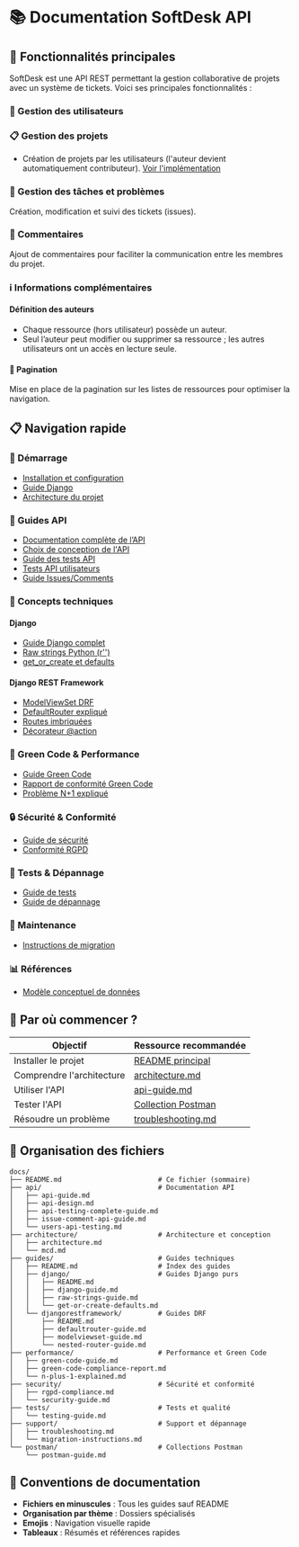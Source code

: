 # 📚 Documentation SoftDesk API

## 🎯 Fonctionnalités principales

SoftDesk est une API REST permettant la gestion collaborative de projets avec un système de tickets. Voici ses principales fonctionnalités :

### 👤 Gestion des utilisateurs

### 📋 Gestion des projets
- Création de projets par les utilisateurs (l'auteur devient automatiquement contributeur). [Voir l'implémentation](./projets/creation-projet-implementation.md)

### 🐛 Gestion des tâches et problèmes
Création, modification et suivi des tickets (issues).

### 💬 Commentaires
Ajout de commentaires pour faciliter la communication entre les membres du projet.

### ℹ️ Informations complémentaires

#### Définition des auteurs
- Chaque ressource (hors utilisateur) possède un auteur.
- Seul l’auteur peut modifier ou supprimer sa ressource ; les autres utilisateurs ont un accès en lecture seule.

#### 📄 Pagination
Mise en place de la pagination sur les listes de ressources pour optimiser la navigation.

## 📋 Navigation rapide

### 🚀 Démarrage
- [Installation et configuration](../README.md)
- [Guide Django](./guides/django/django-guide.md)
- [Architecture du projet](./architecture/architecture.md)

### 📖 Guides API
- [Documentation complète de l’API](./api/api-guide.md)
- [Choix de conception de l'API](./api/api-design.md)
- [Guide des tests API](./api/api-testing-complete-guide.md)
- [Tests API utilisateurs](./api/users-api-testing.md)
- [Guide Issues/Comments](./api/issue-comment-api-guide.md)

### 🔧 Concepts techniques

#### Django
- [Guide Django complet](./guides/django/django-guide.md)
- [Raw strings Python (r'')](./guides/django/raw-strings-guide.md)
- [get_or_create et defaults](./guides/django/get-or-create-defaults.md)

#### Django REST Framework
- [ModelViewSet DRF](./guides/djangorestframework/modelviewset-guide.md)
- [DefaultRouter expliqué](./guides/djangorestframework/defaultrouter-guide.md)
- [Routes imbriquées](./guides/djangorestframework/nested-router-guide.md)
- [Décorateur @action](./guides/djangorestframework/action-decorator-guide.md)

### 🌱 Green Code & Performance
- [Guide Green Code](./green-code/green-code-guide.md)
- [Rapport de conformité Green Code](./green-code/green-code-compliance-report.md)
- [Problème N+1 expliqué](./performance/n-plus-1-explained.md)

### 🔒 Sécurité & Conformité
- [Guide de sécurité](./security/security-guide.md)
- [Conformité RGPD](./security/rgpd-compliance.md)

### 🧪 Tests & Dépannage
- [Guide de tests](./tests/testing-guide.md)
- [Guide de dépannage](./support/troubleshooting.md)

### 🔧 Maintenance
- [Instructions de migration](./support/migration-instructions.md)

### 📊 Références
- [Modèle conceptuel de données](./architecture/mcd.md)

## 🎯 Par où commencer ?

| Objectif                  | Ressource recommandée                          |
|---------------------------|------------------------------------------------|
| Installer le projet       | [README principal](../README.md)               |
| Comprendre l'architecture | [architecture.md](./architecture/architecture.md) |
| Utiliser l'API            | [api-guide.md](./api/api-guide.md)             |
| Tester l'API              | [Collection Postman](./postman/postman-guide.md) |
| Résoudre un problème      | [troubleshooting.md](./support/troubleshooting.md) |

## 📁 Organisation des fichiers

```
docs/
├── README.md                        # Ce fichier (sommaire)
├── api/                             # Documentation API
│   ├── api-guide.md
│   ├── api-design.md
│   ├── api-testing-complete-guide.md
│   ├── issue-comment-api-guide.md
│   └── users-api-testing.md
├── architecture/                    # Architecture et conception
│   ├── architecture.md
│   └── mcd.md
├── guides/                          # Guides techniques
│   ├── README.md                    # Index des guides
│   ├── django/                      # Guides Django purs
│   │   ├── README.md
│   │   ├── django-guide.md
│   │   ├── raw-strings-guide.md
│   │   └── get-or-create-defaults.md
│   └── djangorestframework/         # Guides DRF
│       ├── README.md
│       ├── defaultrouter-guide.md
│       ├── modelviewset-guide.md
│       └── nested-router-guide.md
├── performance/                     # Performance et Green Code
│   ├── green-code-guide.md
│   ├── green-code-compliance-report.md
│   └── n-plus-1-explained.md
├── security/                        # Sécurité et conformité
│   ├── rgpd-compliance.md
│   └── security-guide.md
├── tests/                           # Tests et qualité
│   └── testing-guide.md
├── support/                         # Support et dépannage
│   ├── troubleshooting.md
│   └── migration-instructions.md
└── postman/                         # Collections Postman
    └── postman-guide.md
```

## 📝 Conventions de documentation

- **Fichiers en minuscules** : Tous les guides sauf README
- **Organisation par thème** : Dossiers spécialisés
- **Emojis** : Navigation visuelle rapide
- **Tableaux** : Résumés et références rapides
